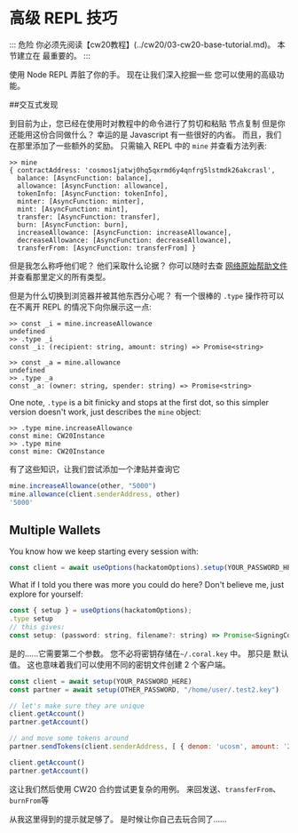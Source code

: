 # 高级 REPL 技巧

::: 危险
你必须先阅读【cw20教程】(../cw20/03-cw20-base-tutorial.md)。 本节建立在
最重要的。
:::

使用 Node REPL 弄脏了你的手。 现在让我们深入挖掘一些
您可以使用的高级功能。

##交互式发现

到目前为止，您已经在使用时对教程中的命令进行了剪切和粘贴
节点复制 但是你还能用这份合同做什么？ 幸运的是 Javascript
有一些很好的内省。 而且，我们在那里添加了一些额外的奖励。 只需输入
REPL 中的 `mine` 并查看方法列表:

```
>> mine
{ contractAddress: 'cosmos1jatwj0hq5qxrmd6y4qnfrg5lstmdk26akcrasl',
  balance: [AsyncFunction: balance],
  allowance: [AsyncFunction: allowance],
  tokenInfo: [AsyncFunction: tokenInfo],
  minter: [AsyncFunction: minter],
  mint: [AsyncFunction: mint],
  transfer: [AsyncFunction: transfer],
  burn: [AsyncFunction: burn],
  increaseAllowance: [AsyncFunction: increaseAllowance],
  decreaseAllowance: [AsyncFunction: decreaseAllowance],
  transferFrom: [AsyncFunction: transferFrom] }
```

但是我怎么称呼他们呢？ 他们采取什么论据？
你可以随时去查
[网络原始帮助文件](https://github.com/CosmWasm/cosmwasm-plus/blob/master/contracts/cw20-base/helpers.ts#L151-L167)
并查看那里定义的所有类型。

但是为什么切换到浏览器并被其他东西分心呢？
有一个很棒的 `.type` 操作符可以在不离开 REPL 的情况下向你展示这一点:

```
>> const _i = mine.increaseAllowance
undefined
>> .type _i
const _i: (recipient: string, amount: string) => Promise<string>

>> const _a = mine.allowance
undefined
>> .type _a
const _a: (owner: string, spender: string) => Promise<string>
```

One note, `.type` is a bit finicky and stops at the first dot, so this simpler version
doesn't work, just describes the `mine` object:

```
>> .type mine.increaseAllowance
const mine: CW20Instance
>> .type mine
const mine: CW20Instance
```

有了这些知识，让我们尝试添加一个津贴并查询它

```js
mine.increaseAllowance(other, "5000")
mine.allowance(client.senderAddress, other)
'5000'
```

## Multiple Wallets

You know how we keep starting every session with:

```js
const client = await useOptions(hackatomOptions).setup(YOUR_PASSWORD_HERE);
```

What if I told you there was more you could do here? Don't believe me, just explore
for yourself:

```js
const { setup } = useOptions(hackatomOptions);
.type setup
// this gives:
const setup: (password: string, filename?: string) => Promise<SigningCosmWasmClient>
```

是的......它需要第二个参数。 您不必将密钥存储在`~/.coral.key` 中。 那只是
默认值。 这也意味着我们可以使用不同的密钥文件创建 2 个客户端。

```js
const client = await setup(YOUR_PASSWORD_HERE)
const partner = await setup(OTHER_PASSWORD, "/home/user/.test2.key")

// let's make sure they are unique
client.getAccount()
partner.getAccount()

// and move some tokens around
partner.sendTokens(client.senderAddress, [ { denom: 'ucosm', amount: '200000' }])

client.getAccount()
partner.getAccount()
```

这让我们然后使用 CW20 合约尝试更复杂的用例。
来回发送、`transferFrom`、`burnFrom`等

从我这里得到的提示就足够了。
是时候让你自己去玩合同了……
